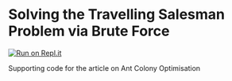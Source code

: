 # Solving the Travelling Salesman Problem via Brute Force

[![Run on Repl.it](https://repl.it/badge/github/cptanalatriste/brute-force-tsp)](https://repl.it/github/cptanalatriste/brute-force-tsp)

Supporting code for the article on Ant Colony Optimisation

